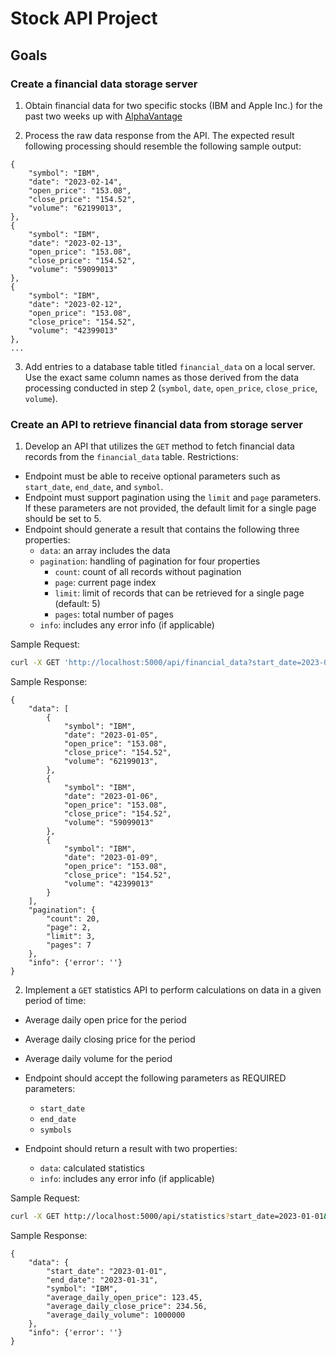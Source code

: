 # Stock API Project

## Goals

### Create a financial data storage server

1. Obtain financial data for two specific stocks (IBM and Apple Inc.) for the past two weeks up with [AlphaVantage](https://www.alphavantage.co/documentation/) 

2. Process the raw data response from the API. The expected result following processing should resemble the following sample output:

```
{
    "symbol": "IBM",
    "date": "2023-02-14",
    "open_price": "153.08",
    "close_price": "154.52",
    "volume": "62199013",
},
{
    "symbol": "IBM",
    "date": "2023-02-13",
    "open_price": "153.08",
    "close_price": "154.52",
    "volume": "59099013"
},
{
    "symbol": "IBM",
    "date": "2023-02-12",
    "open_price": "153.08",
    "close_price": "154.52",
    "volume": "42399013"
},
...
``` 
3. Add entries to a database table titled `financial_data` on a local server. Use the exact same column names as those derived from the data processing conducted in step 2 (`symbol`, `date`, `open_price`, `close_price`, `volume`).

### Create an API to retrieve financial data from storage server

1. Develop an API that utilizes the `GET` method to fetch financial data records from the `financial_data` table. Restrictions:
- Endpoint must be able to receive optional parameters such as `start_date`, `end_date`, and `symbol`.
- Endpoint must support pagination using the `limit` and `page` parameters. If these parameters are not provided, the default limit for a single page should be set to 5.
- Endpoint should generate a result that contains the following three properties:
    - `data`: an array includes the data
    - `pagination`: handling of pagination for four properties
        - `count`: count of all records without pagination
        - `page`: current page index
        - `limit`: limit of records that can be retrieved for a single page (default: 5)
        - `pages`: total number of pages
    - `info`: includes any error info (if applicable)


Sample Request:
```bash
curl -X GET 'http://localhost:5000/api/financial_data?start_date=2023-01-01&end_date=2023-01-14&symbol=IBM&limit=3&page=2'
```

Sample Response:
```
{
    "data": [
        {
            "symbol": "IBM",
            "date": "2023-01-05",
            "open_price": "153.08",
            "close_price": "154.52",
            "volume": "62199013",
        },
        {
            "symbol": "IBM",
            "date": "2023-01-06",
            "open_price": "153.08",
            "close_price": "154.52",
            "volume": "59099013"
        },
        {
            "symbol": "IBM",
            "date": "2023-01-09",
            "open_price": "153.08",
            "close_price": "154.52",
            "volume": "42399013"
        }
    ],
    "pagination": {
        "count": 20,
        "page": 2,
        "limit": 3,
        "pages": 7
    },
    "info": {'error': ''}
}

```

2. Implement a `GET` statistics API to perform calculations on data in a given period of time:
- Average daily open price for the period
- Average daily closing price for the period
- Average daily volume for the period

- Endpoint should accept the following parameters as REQUIRED parameters:
    - `start_date`
    - `end_date`
    - `symbols`
- Endpoint should return a result with two properties:
    - `data`: calculated statistics
    - `info`: includes any error info (if applicable)

Sample Request:
```bash
curl -X GET http://localhost:5000/api/statistics?start_date=2023-01-01&end_date=2023-01-31&symbol=IBM
```

Sample Response:
```
{
    "data": {
        "start_date": "2023-01-01",
        "end_date": "2023-01-31",
        "symbol": "IBM",
        "average_daily_open_price": 123.45,
        "average_daily_close_price": 234.56,
        "average_daily_volume": 1000000
    },
    "info": {'error': ''}
}

```
